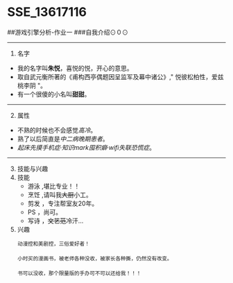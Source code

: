 # SSE_13617116
##游戏引擎分析-作业一
###自我介绍⊙０⊙
***
1. 名字
  - 我的名字叫**朱悦**，喜悦的悦，开心的意思。
  - 取自武元衡所著的《甫构西亭偶题因呈监军及幕中诸公》," 悦彼松柏性，爱兹桃李阴 "。
  - 有一个很傻的小名叫**甜甜**。
***
2. 属性
  - 不熟的时候也不会感觉*高冷*。
  - 熟了以后简直是*中二病晚期患者*。
  - *起床先摸手机症*·*知识mark囤积癖*·*wifi失联恐慌症*。
***
3. 技能与兴趣
 3. 技能 
    + 游泳 ,堪比专业！！   
    + 烹饪 ,请叫我~~大厨~~小工。
    + 剪发 ，专注帮室友20年。
    + PS  ，尚可。
    + 写诗 ，~~文艺范~~冷汗... 
  3. 兴趣
  

    　　动漫控和美剧控，三俗爱好者！
    　　
    　　小时买的漫画书，被老师各种没收，被家长各种撕，仍然没有改变。
    　　
    　　书可以没收，那个限量版的手办可不可以还给我！！！
  

